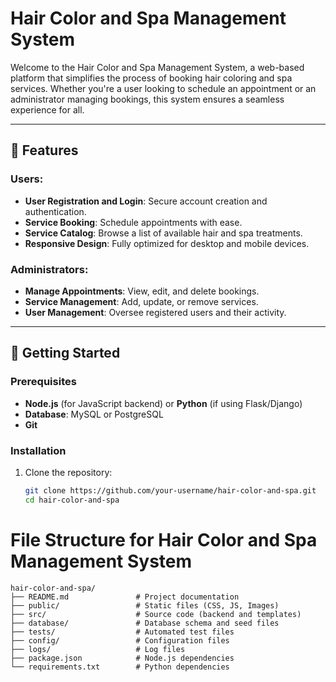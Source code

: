 # Hair Color and Spa Management System  

Welcome to the Hair Color and Spa Management System, a web-based platform that simplifies the process of booking hair coloring and spa services. Whether you're a user looking to schedule an appointment or an administrator managing bookings, this system ensures a seamless experience for all.  

---

## 📖 Features  

### Users:  
- **User Registration and Login**: Secure account creation and authentication.  
- **Service Booking**: Schedule appointments with ease.  
- **Service Catalog**: Browse a list of available hair and spa treatments.  
- **Responsive Design**: Fully optimized for desktop and mobile devices.  

### Administrators:  
- **Manage Appointments**: View, edit, and delete bookings.  
- **Service Management**: Add, update, or remove services.  
- **User Management**: Oversee registered users and their activity.  

---

## 🚀 Getting Started  

### Prerequisites  
- **Node.js** (for JavaScript backend) or **Python** (if using Flask/Django)  
- **Database**: MySQL or PostgreSQL  
- **Git**  

### Installation  

1. Clone the repository:  
   ```bash
   git clone https://github.com/your-username/hair-color-and-spa.git
   cd hair-color-and-spa


# File Structure for Hair Color and Spa Management System  

```plaintext
hair-color-and-spa/
├── README.md               # Project documentation
├── public/                 # Static files (CSS, JS, Images)
├── src/                    # Source code (backend and templates)
├── database/               # Database schema and seed files
├── tests/                  # Automated test files
├── config/                 # Configuration files
├── logs/                   # Log files
├── package.json            # Node.js dependencies
└── requirements.txt        # Python dependencies
